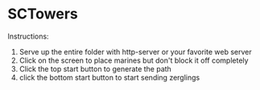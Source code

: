 # SCTowers

Instructions:
1. Serve up the entire folder with http-server or your favorite web server
2. Click on the screen to place marines but don't block it off completely
3. Click the top start button to generate the path
4. click the bottom start button to start sending zerglings
